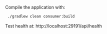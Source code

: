 Compile the application with:

```bash
 ./gradlew clean consumer:build
```

Test health at: http://localhost:29191/api/health
